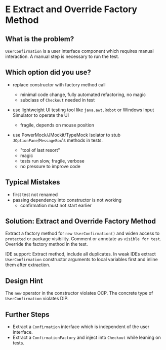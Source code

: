 E Extract and Override Factory Method
=====================================

What is the problem?
--------------------

`UserConfirmation` is a user interface component which requires manual
interaction. A manual step is necessary to run the test.

Which option did you use?
-------------------------

* replace constructor with factory method call
  * minimal code change, fully automated refactoring, no magic
  * subclass of `Checkout` needed in test

* use lightweight UI testing tool like `java.awt.Robot` or Windows Input Simulator
  to operate the UI
  * fragile, depends on mouse position

* use PowerMock/JMockit/TypeMock Isolator to stub `JOptionPane`/`MessageBox`'s
  methods in tests.
  * "tool of last resort"
  * magic
  * tests run slow, fragile, verbose
  * no pressure to improve code

Typical Mistakes
----------------

* first test not renamed
* passing dependency into constructor is not working
  * confirmation must not start earlier

Solution: Extract and Override Factory Method
---------------------------------------------

Extract a factory method for `new UserConfirmation()` and widen access to
`protected` or package visibility. Comment or annotate as `visible for test`.
Override the factory method in the test.

IDE support: Extract method, include all duplicates.
In weak IDEs extract `UserConfirmation` constructor arguments to
local variables first and inline them after extraction.

Design Hint
-----------

The `new` operator in the constructor violates OCP.
The concrete type of `UserConfirmation` violates DIP.

Further Steps
-------------

* Extract a `Confirmation` interface which is independent of the user interface.
* Extract a `ConfirmationFactory` and inject into `Checkout` while leaning on tests.
